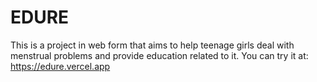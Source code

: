 # EDURE
This is a project in web form that aims to help teenage girls deal with menstrual problems and provide education related to it. You can try it at: https://edure.vercel.app
